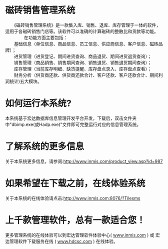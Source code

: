 # 磁砖销售管理系统

　　《磁砖销售管理系统》是一款集入库、销售、退库、库存管理于一体的软件，适用于各磁砖销售门店等。该软件可以准确的计算磁砖的整散比和货款等功能。
　　
　　在功能方面主要包括：  
　　基础信息（单位信息、商品信息、员工信息、供应商信息、客户信息、磁砖品牌）；   
　　进货管理（进货登记、期间进货查询、商品退货、期间进货退货查询）；  
　　销售管理（商品销售、销售期间查询、销售退货、销售退货期间查询）；   
　　库存管理（当前库存明细、缺货提醒、库存盘点录入、库存盘点查看）；  
　　财务分析（供货商还款、供货商还款合计、客户还款、客户还款合计、期间利润统计)五大模块。

# 如何运行本系统?

本系统基于宏达数据库信息管理开发平台开发，下载后，双击文件夹中"dbimp.exe(或Hadp.exe)"文件即可完整运行对应的信息管理系统。

# 了解系统的更多信息

关于本系统更多信息，请参阅:http://www.inmis.com/product_view.asp?id=987

# 如果希望在下载之前，在线体验系统

关于本系统的在线体验请点击:http://www.inmis.com:8076/?Tilesms

# 上千款管理软件，总有一款适合您！

更多管理系统的在线体验可以到宏达管理软件体验中心( www.inmis.com ) 或 宏达管理软件下载服务在线 ( www.hdcsc.com ) 在线体验。

